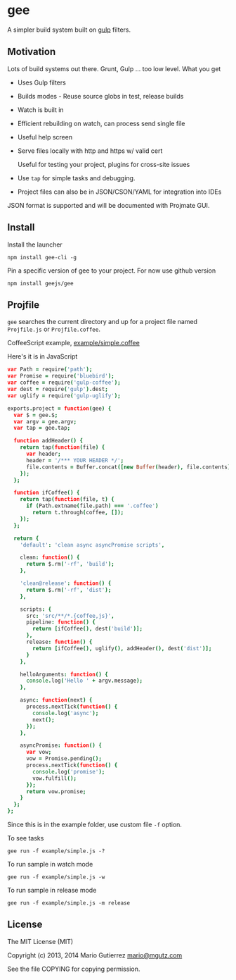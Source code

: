 # gee

A simpler build system built on [gulp](https://github.com/gulpjs/gulp) filters.


## Motivation

Lots of build systems out there. Grunt, Gulp ... too low level. What you get

*   Uses Gulp filters
*   Builds modes - Reuse source globs in test, release builds
*   Watch is built in
*   Efficient rebuilding on watch, can process send single file
*   Useful help screen
*   Serve files locally with http and https w/ valid cert

    Useful for testing your project, plugins for cross-site issues

*   Use `tap` for simple tasks and debugging.
*   Project files can also be in JSON/CSON/YAML for integration into IDEs

JSON format is supported and will be documented with Projmate GUI.


## Install

Install the launcher

    npm install gee-cli -g

Pin a specific version of gee to your project. For now use github version

    npm install geejs/gee


## Projfile

`gee` searches the current directory and up for a project file named `Projfile.js`
or `Projfile.coffee`.

CoffeeScript example, [example/simple.coffee](example/simple.coffee)

Here's it is in JavaScript

```coffee
var Path = require('path');
var Promise = require('bluebird');
var coffee = require('gulp-coffee');
var dest = require('gulp').dest;
var uglify = require('gulp-uglify');

exports.project = function(gee) {
  var $ = gee.$;
  var argv = gee.argv;
  var tap = gee.tap;

  function addHeader() {
    return tap(function(file) {
      var header;
      header = '/*** YOUR HEADER */';
      file.contents = Buffer.concat([new Buffer(header), file.contents]);
    });
  };

  function ifCoffee() {
    return tap(function(file, t) {
      if (Path.extname(file.path) === '.coffee')
        return t.through(coffee, []);
    });
  };

  return {
    'default': 'clean async asyncPromise scripts',

    clean: function() {
      return $.rm('-rf', 'build');
    },

    'clean@release': function() {
      return $.rm('-rf', 'dist');
    },

    scripts: {
      src: 'src/**/*.{coffee,js}',
      pipeline: function() {
        return [ifCoffee(), dest('build')];
      },
      release: function() {
        return [ifCoffee(), uglify(), addHeader(), dest('dist')];
      }
    },

    helloArguments: function() {
      console.log('Hello ' + argv.message);
    },

    async: function(next) {
      process.nextTick(function() {
        console.log('async');
        next();
      });
    },

    asyncPromise: function() {
      var vow;
      vow = Promise.pending();
      process.nextTick(function() {
        console.log('promise');
        vow.fulfill();
      });
      return vow.promise;
    }
  };
};
```

Since this is in the example folder, use custom file `-f` option.

To see tasks

    gee run -f example/simple.js -?

To run sample in watch mode

    gee run -f example/simple.js -w

To run sample in release mode

    gee run -f example/simple.js -m release


## License

The MIT License (MIT)

Copyright (c) 2013, 2014 Mario Gutierrez <mario@mgutz.com>

See the file COPYING for copying permission.

